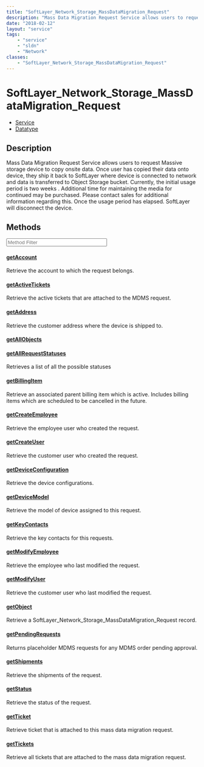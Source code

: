 ```yaml
---
title: "SoftLayer_Network_Storage_MassDataMigration_Request"
description: "Mass Data Migration Request Service allows users to request Massive storage device to copy onsite data. Once user has co... "
date: "2018-02-12"
layout: "service"
tags:
    - "service"
    - "sldn"
    - "Network"
classes:
    - "SoftLayer_Network_Storage_MassDataMigration_Request"
---
```

# SoftLayer_Network_Storage_MassDataMigration_Request
<div id='service-datatype'>
    <ul id='sldn-reference-tabs'>
    <li id='service'> <a href='/reference/services/SoftLayer_Network_Storage_MassDataMigration_Request' >Service</a></li>    <li id='datatype'> <a href='/reference/datatypes/SoftLayer_Network_Storage_MassDataMigration_Request' >Datatype</a></li>
    </ul>
</div>

## Description


Mass Data Migration Request Service allows users to request Massive storage device to copy onsite data. Once user has copied their data onto device, they ship it back to SoftLayer where device is connected to network and data is transferred to Object Storage bucket. Currently, the initial usage period is two weeks . Additional time for maintaining the media for continued may be purchased. Please contact sales for additional information regarding this. Once the usage period has elapsed. SoftLayer will disconnect the device. 



        
<div id="properties" class="content service-content">

## Methods

<div class="view-filters">
    <div class="clearfix">
        <div class="search-input-box">
            <input placeholder="Method Filter" onkeyup="titleSearch(inputId='edit-combine', divId='method-div', elementClass='method-row')" 
                type="text" id="edit-combine" value="" size="30" maxlength="128" class="form-text">
        </div>
    </div>
</div>

<div id="method-div">

<div class="method-row">

#### [getAccount](/reference/services/SoftLayer_Network_Storage_MassDataMigration_Request/getAccount)
Retrieve the account to which the request belongs.

</div>

<div class="method-row">

#### [getActiveTickets](/reference/services/SoftLayer_Network_Storage_MassDataMigration_Request/getActiveTickets)
Retrieve the active tickets that are attached to the MDMS request.

</div>

<div class="method-row">

#### [getAddress](/reference/services/SoftLayer_Network_Storage_MassDataMigration_Request/getAddress)
Retrieve the customer address where the device is shipped to.

</div>

<div class="method-row">

#### [getAllObjects](/reference/services/SoftLayer_Network_Storage_MassDataMigration_Request/getAllObjects)


</div>

<div class="method-row">

#### [getAllRequestStatuses](/reference/services/SoftLayer_Network_Storage_MassDataMigration_Request/getAllRequestStatuses)
Retrieves a list of all the possible statuses

</div>

<div class="method-row">

#### [getBillingItem](/reference/services/SoftLayer_Network_Storage_MassDataMigration_Request/getBillingItem)
Retrieve an associated parent billing item which is active. Includes billing items which are scheduled to be cancelled in the future.

</div>

<div class="method-row">

#### [getCreateEmployee](/reference/services/SoftLayer_Network_Storage_MassDataMigration_Request/getCreateEmployee)
Retrieve the employee user who created the request.

</div>

<div class="method-row">

#### [getCreateUser](/reference/services/SoftLayer_Network_Storage_MassDataMigration_Request/getCreateUser)
Retrieve the customer user who created the request.

</div>

<div class="method-row">

#### [getDeviceConfiguration](/reference/services/SoftLayer_Network_Storage_MassDataMigration_Request/getDeviceConfiguration)
Retrieve the device configurations.

</div>

<div class="method-row">

#### [getDeviceModel](/reference/services/SoftLayer_Network_Storage_MassDataMigration_Request/getDeviceModel)
Retrieve the model of device assigned to this request.

</div>

<div class="method-row">

#### [getKeyContacts](/reference/services/SoftLayer_Network_Storage_MassDataMigration_Request/getKeyContacts)
Retrieve the key contacts for this requests.

</div>

<div class="method-row">

#### [getModifyEmployee](/reference/services/SoftLayer_Network_Storage_MassDataMigration_Request/getModifyEmployee)
Retrieve the employee who last modified the request.

</div>

<div class="method-row">

#### [getModifyUser](/reference/services/SoftLayer_Network_Storage_MassDataMigration_Request/getModifyUser)
Retrieve the customer user who last modified the request.

</div>

<div class="method-row">

#### [getObject](/reference/services/SoftLayer_Network_Storage_MassDataMigration_Request/getObject)
Retrieve a SoftLayer_Network_Storage_MassDataMigration_Request record.

</div>

<div class="method-row">

#### [getPendingRequests](/reference/services/SoftLayer_Network_Storage_MassDataMigration_Request/getPendingRequests)
Returns placeholder MDMS requests for any MDMS order pending approval.

</div>

<div class="method-row">

#### [getShipments](/reference/services/SoftLayer_Network_Storage_MassDataMigration_Request/getShipments)
Retrieve the shipments of the request.

</div>

<div class="method-row">

#### [getStatus](/reference/services/SoftLayer_Network_Storage_MassDataMigration_Request/getStatus)
Retrieve the status of the request.

</div>

<div class="method-row">

#### [getTicket](/reference/services/SoftLayer_Network_Storage_MassDataMigration_Request/getTicket)
Retrieve ticket that is attached to this mass data migration request.

</div>

<div class="method-row">

#### [getTickets](/reference/services/SoftLayer_Network_Storage_MassDataMigration_Request/getTickets)
Retrieve all tickets that are attached to the mass data migration request.

</div>
</div>

</div>

